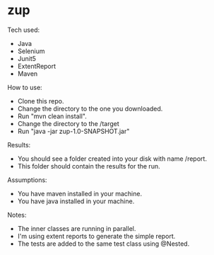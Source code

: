 # zup

Tech used:
- Java
- Selenium
- Junit5
- ExtentReport
- Maven

How to use:
- Clone this repo.
- Change the directory to the one you downloaded.
- Run "mvn clean install".
- Change the directory to the /target
- Run "java -jar zup-1.0-SNAPSHOT.jar"

Results:
- You should see a folder created into your disk with name /report.
- This folder should contain the results for the run.

Assumptions:
- You have maven installed in your machine.
- You have java installed in your machine.

Notes:
- The inner classes are running in parallel.
- I'm using extent reports to generate the simple report.
- The tests are added to the same test class using @Nested.
